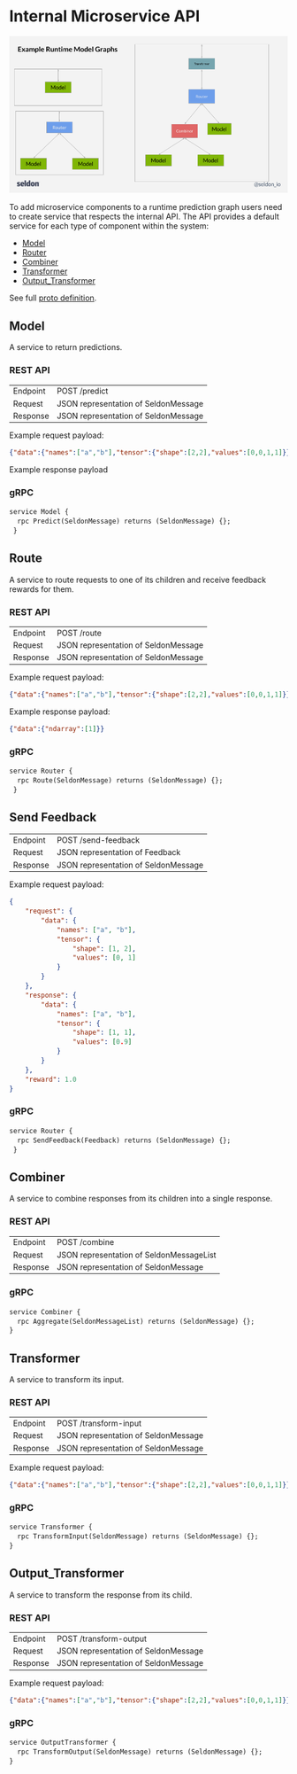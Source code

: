 # Internal Microservice API

![graph](./graph.png)

To add microservice components to a runtime prediction graph users need to create service that respects the internal API. The API provides a default service for each type of component within the system:

 * [Model](#model)
 * [Router](#router)
 * [Combiner](#combiner)
 * [Transformer](#transformer)
 * [Output_Transformer](#output_transformer)

See full [proto definition](./prediction.md#proto-buffer-and-grpc-definition).

## Model

A service to return predictions.

### REST API

 | | |
 | - |- |
 | Endpoint | POST /predict |
 | Request | JSON representation of SeldonMessage
 | Response | JSON representation of SeldonMessage

Example request payload:

```json
{"data":{"names":["a","b"],"tensor":{"shape":[2,2],"values":[0,0,1,1]}}}
```

Example response payload


### gRPC

```protobuf
service Model {
  rpc Predict(SeldonMessage) returns (SeldonMessage) {};
 }
```

## Route

A service to route requests to one of its children and receive feedback rewards for them.

### REST API


 | | |
 | - |- |
 | Endpoint | POST /route |
 | Request | JSON representation of SeldonMessage
 | Response | JSON representation of SeldonMessage

Example request payload:

```json
{"data":{"names":["a","b"],"tensor":{"shape":[2,2],"values":[0,0,1,1]}}}
```

Example response payload:

```json
{"data":{"ndarray":[1]}}
```

### gRPC

```protobuf
service Router {
  rpc Route(SeldonMessage) returns (SeldonMessage) {};
 }
```


## Send Feedback

 | | |
 | - |- |
 | Endpoint | POST /send-feedback |
 | Request | JSON representation of Feedback
 | Response | JSON representation of SeldonMessage

Example request payload:

```json
{
    "request": {
        "data": {
            "names": ["a", "b"],
            "tensor": {
                "shape": [1, 2],
                "values": [0, 1]
            }
        }
    },
    "response": {
        "data": {
            "names": ["a", "b"],
            "tensor": {
                "shape": [1, 1],
                "values": [0.9]
            }
        }
    },
    "reward": 1.0
}
```


### gRPC

```protobuf
service Router {
  rpc SendFeedback(Feedback) returns (SeldonMessage) {};
 }
```

## Combiner

A service to combine responses from its children into a single response.

### REST API


 | | |
 | - |- |
 | Endpoint | POST /combine |
 | Request | JSON representation of SeldonMessageList
 | Response | JSON representation of SeldonMessage


### gRPC

```protobuf
service Combiner {
  rpc Aggregate(SeldonMessageList) returns (SeldonMessage) {};
}
```


## Transformer

A service to transform its input.

### REST API


 | | |
 | - |- |
 | Endpoint | POST /transform-input |
 | Request | JSON representation of SeldonMessage
 | Response | JSON representation of SeldonMessage

Example request payload:

```json
{"data":{"names":["a","b"],"tensor":{"shape":[2,2],"values":[0,0,1,1]}}}
```

### gRPC

```protobuf
service Transformer {
  rpc TransformInput(SeldonMessage) returns (SeldonMessage) {};
}
```


## Output_Transformer

A service to transform the response from its child.

### REST API

 | | |
 | - |- |
 | Endpoint | POST /transform-output |
 | Request | JSON representation of SeldonMessage
 | Response | JSON representation of SeldonMessage

Example request payload:

```json
{"data":{"names":["a","b"],"tensor":{"shape":[2,2],"values":[0,0,1,1]}}}
```

### gRPC

```protobuf
service OutputTransformer {
  rpc TransformOutput(SeldonMessage) returns (SeldonMessage) {};
}
```

